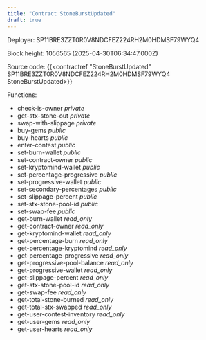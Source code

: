 ```yaml
---
title: "Contract StoneBurstUpdated"
draft: true
---
```

Deployer: SP11BRE3ZZT0R0V8NDCFEZ224RH2M0HDMSF79WYQ4


 



Block height: 1056565 (2025-04-30T06:34:47.000Z)

Source code: {{<contractref "StoneBurstUpdated" SP11BRE3ZZT0R0V8NDCFEZ224RH2M0HDMSF79WYQ4 StoneBurstUpdated>}}

Functions:

* check-is-owner _private_
* get-stx-stone-out _private_
* swap-with-slippage _private_
* buy-gems _public_
* buy-hearts _public_
* enter-contest _public_
* set-burn-wallet _public_
* set-contract-owner _public_
* set-kryptomind-wallet _public_
* set-percentage-progressive _public_
* set-progressive-wallet _public_
* set-secondary-percentages _public_
* set-slippage-percent _public_
* set-stx-stone-pool-id _public_
* set-swap-fee _public_
* get-burn-wallet _read_only_
* get-contract-owner _read_only_
* get-kryptomind-wallet _read_only_
* get-percentage-burn _read_only_
* get-percentage-kryptomind _read_only_
* get-percentage-progressive _read_only_
* get-progressive-pool-balance _read_only_
* get-progressive-wallet _read_only_
* get-slippage-percent _read_only_
* get-stx-stone-pool-id _read_only_
* get-swap-fee _read_only_
* get-total-stone-burned _read_only_
* get-total-stx-swapped _read_only_
* get-user-contest-inventory _read_only_
* get-user-gems _read_only_
* get-user-hearts _read_only_
